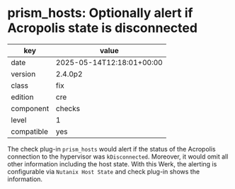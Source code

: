 [//]: # (werk v2)
# prism_hosts: Optionally alert if Acropolis state is disconnected

key        | value
---------- | ---
date       | 2025-05-14T12:18:01+00:00
version    | 2.4.0p2
class      | fix
edition    | cre
component  | checks
level      | 1
compatible | yes

The check plug-in `prism_hosts` would alert if the status of the Acropolis connection to the hypervisor was `kDisconnected`.
Moreover, it would omit all other information including the host state.
With this Werk, the alerting is configurable via `Nutanix Host State` and check plug-in shows the information.
